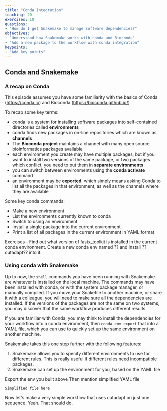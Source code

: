 ```yaml
---
title: "Conda Integration"
teaching: 20
exercises: 10
questions:
- "How do I get Snakemake to manage software dependencies?"
objectives:
- "Understand how Snakemake works with conda and Bioconda"
- "Add a new package to the workflow with conda integration"
keypoints:
- "Add key points"
---
```


## Conda and Snakemake

### A recap on Conda

This episode assumes you have some familiarity with the basics of Conda (https://conda.io) and Bioconda (https://bioconda.github.io/)

To recap some key terms:

 * conda is a system for installing software packages into self-contained directories called **environments**
 * conda finds new packages in on-line repositories which are known as **channels**
 * The **Bioconda project** maintains a  channel with many open source bioinformatics packages available
 * each environment you create may have multiple packages, but if you want to install two versions of the same package, or two packages which
   conflict, you need to put them in **separate environments**
 * you can switch between environments using the **conda activate** command
 * an environment may be **exported**, which simply means asking Conda to list all the packages in that environment, as well as the channels
   where they are available

Some key conda commands:

 * Make a new environment
 * List the environments currently known to conda
 * Switch to using an environment
 * Install a single package into the current environment
 * Print a list of all packages in the current environment in YAML format

Exercises -
Find out what version of fastx_toolkit is installed in the current conda environment.
Create a new conda env named ?? and install ??cutadapt?? into it.

### Using conda with Snakemake

Up to now, the `shell` commands you have been running with Snakemake are whatever is installed on the local machine. The commands may
have been installed with conda, or with the system package manager, or manually compiled. If you move your Snakefile to another machine,
or share it with a colleague, you will need to make sure all the dependencies are installed. If the versions of the packages are not the
same on two systems, you may discover that the same workflow produces different results.

If you are familiar with Conda, you may think to install the dependencies for your workflow into a conda environment, then `conda env export`
that into a YAML file, which you can use to quickly set up the same environment on another machine.

Snakemake takes this one step further with the following features:

1) Snakemake allows you to specify different environments to use for different rules. This is really useful if different rules need incompatible packages.
2) Snakemake can set up the environment for you, based on the YAML file

Export the env you built above
Then mention simplified YAML file

~~~
Simplified file here
~~~

Now let's make a very simple workflow that uses cutadapt on just one sequence. Yeah. That should do.
